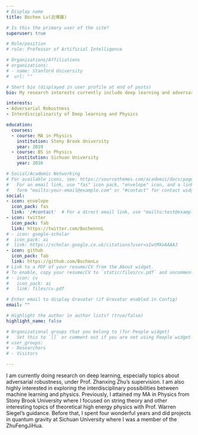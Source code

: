 ```yaml
---
# Display name
title: Bochen Lv(吕博晨)

# Is this the primary user of the site?
superuser: true

# Role/position
# role: Professor of Artificial Intelligence

# Organizations/Affiliations
# organizations:
# - name: Stanford University
#  url: ""

# Short bio (displayed in user profile at end of posts)
bio: My research interests currently include deep learning and adversarial robustness.

interests:
- Adversarial Robustness
- Interdisciplinarity of Deep learning and Physics

education:
  courses:
  - course: MA in Physics
    institution: Stony Brook University
    year: 2019
  - course: BS in Physics
    institution: Sichuan University
    year: 2016

# Social/Academic Networking
# For available icons, see: https://sourcethemes.com/academic/docs/page-builder/#icons
#   For an email link, use "fas" icon pack, "envelope" icon, and a link in the
#   form "mailto:your-email@example.com" or "#contact" for contact widget.
social:
- icon: envelope
  icon_pack: fas
  link: '/#contact'  # For a direct email link, use "mailto:test@example.org".
- icon: twitter
  icon_pack: fab
  link: https://twitter.com/BochennnL
# - icon: google-scholar
#  icon_pack: ai
#  link: https://scholar.google.co.uk/citations?user=sIwtMXoAAAAJ
- icon: github
  icon_pack: fab
  link: https://github.com/BochenLv
# Link to a PDF of your resume/CV from the About widget.
# To enable, copy your resume/CV to `static/files/cv.pdf` and uncomment the lines below.
# - icon: cv
#   icon_pack: ai
#   link: files/cv.pdf

# Enter email to display Gravatar (if Gravatar enabled in Config)
email: ""

# Highlight the author in author lists? (true/false)
highlight_name: false

# Organizational groups that you belong to (for People widget)
#   Set this to `[]` or comment out if you are not using People widget.
# user_groups:
# - Researchers
# - Visitors

---
```


I am currently doing research on deep learning, especially topics about adversarial robustness, under Prof. Zhanxing Zhu’s supervision. I am also highly interested in exploring the interdisciplinary possibilities between machine learning and physics. Previously, I attained my MA in Physics from Stony Brook University where I focused on string theory and other interesting topics of theoretical high energy physics with Prof. Warren Siegel’s guidance. Before that, I spent four wonderful years and did projects in quantum gravity at Sichuan University where I was a member of the ZhuFengJiHua.
